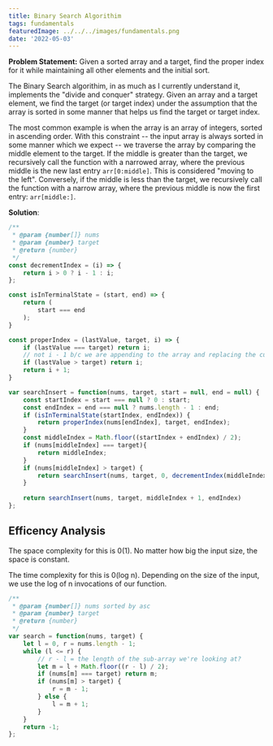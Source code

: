 ```yaml
---
title: Binary Search Algorithim
tags: fundamentals
featuredImage: ../../../images/fundamentals.png
date: '2022-05-03'
---
```


**Problem Statement:** Given a sorted array and a target, find the proper index for it while maintaining all other elements and the initial sort.

The Binary Search algorithim, in as much as I currently understand it, implements the "divide and conquer" strategy. Given an array and a target element,
we find the target (or target index) under the assumption that the array is sorted in some manner that helps us find the target or target index.

The most common example is when the array is an array of integers, sorted in ascending order. With this constraint -- the input array is always sorted in some
manner which we expect -- we traverse the array by comparing the middle element to the target. If the middle is greater than the target, we recursively call the
function with a narrowed array, where the previous middle is the new last entry `arr[0:middle]`. This is considered "moving to the left". Conversely, if the middle 
is less than the target, we recursively call the function with a narrow array, where the previous middle is now the first entry: `arr[middle:]`.

**Solution**:

```javascript
/**
 * @param {number[]} nums
 * @param {number} target
 * @return {number}
 */
const decrementIndex = (i) => {
    return i > 0 ? i - 1 : i;
};

const isInTerminalState = (start, end) => {
    return (
        start === end
    );
}

const properIndex = (lastValue, target, i) => {
    if (lastValue === target) return i;
    // not i - 1 b/c we are appending to the array and replacing the current index with this new value    
    if (lastValue > target) return i;
    return i + 1;
}

var searchInsert = function(nums, target, start = null, end = null) {
    const startIndex = start === null ? 0 : start;
    const endIndex = end === null ? nums.length - 1 : end;
    if (isInTerminalState(startIndex, endIndex)) {
        return properIndex(nums[endIndex], target, endIndex);
    }
    const middleIndex = Math.floor((startIndex + endIndex) / 2);
    if (nums[middleIndex] === target){
        return middleIndex;
    }
    if (nums[middleIndex] > target) {
        return searchInsert(nums, target, 0, decrementIndex(middleIndex))
    }
    
    return searchInsert(nums, target, middleIndex + 1, endIndex)
};

```

## Efficency Analysis
The space complexity for this is 0(1). No matter how big the input size, the space is constant.

The time complexity for this is 0(log n). Depending on the size of the input, we use the log of n invocations of our function.

```javascript
/**
 * @param {number[]} nums sorted by asc
 * @param {number} target
 * @return {number}
 */
var search = function(nums, target) {
    let l = 0, r = nums.length - 1;
    while (l <= r) {
        // r - l = the length of the sub-array we're looking at?
        let m = l + Math.floor((r - l) / 2);
        if (nums[m] === target) return m;
        if (nums[m] > target) {
            r = m - 1;
        } else {
            l = m + 1;
        }
    }
    return -1;
};
```